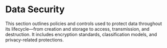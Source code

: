 # Data Security

This section outlines policies and controls used to protect data throughout its lifecycle—from creation and storage to access, transmission, and destruction. It includes encryption standards, classification models, and privacy-related protections.
